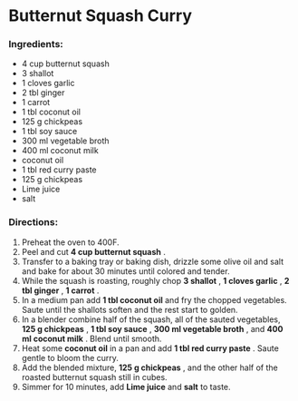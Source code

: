 # Butternut Squash Curry 

### Ingredients: 
* 4 cup butternut squash
* 3 shallot
* 1 cloves garlic
* 2 tbl ginger
* 1 carrot
* 1 tbl coconut oil
* 125 g chickpeas
* 1 tbl soy sauce
* 300 ml vegetable broth
* 400 ml coconut milk
*  coconut oil
* 1 tbl red curry paste
* 125 g chickpeas
*  Lime juice
*  salt

### Directions: 
1. Preheat the oven to 400F. 
2. Peel and cut **4 cup butternut squash** . 
3. Transfer to a baking tray or baking dish, drizzle some olive oil and salt and bake for about 30 minutes until colored and tender. 
4. While the squash is roasting, roughly chop **3 shallot** , **1 cloves garlic** , **2 tbl ginger** , **1 carrot** . 
5. In a medium pan add **1 tbl coconut oil** and fry the chopped vegetables. Saute until the shallots soften and the rest start to golden. 
6. In a blender combine half of the squash, all of the sauted vegetables, **125 g chickpeas** , **1 tbl soy sauce** , **300 ml vegetable broth** , and **400 ml coconut milk** . Blend until smooth. 
7. Heat some **coconut oil** in a pan and add **1 tbl red curry paste** . Saute gentle to bloom the curry. 
8. Add the blended mixture, **125 g chickpeas** , and the other half of the roasted butternut squash still in cubes. 
9. Simmer for 10 minutes, add **Lime juice** and **salt** to taste. 

